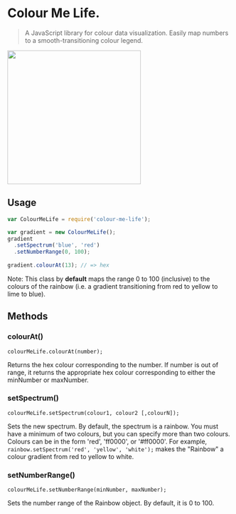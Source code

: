 # Colour Me Life.

> A JavaScript library for colour data visualization. 
> Easily map numbers to a smooth-transitioning colour legend.

<img src="http://i.imgur.com/UmaCjBY.jpg" width=300>

## Usage

```javascript
var ColourMeLife = require('colour-me-life');

var gradient = new ColourMeLife();
gradient
  .setSpectrum('blue', 'red')
  .setNumberRange(0, 100);
  
gradient.colourAt(13); // => hex
```

Note: This class by **default** maps the range 0 to 100 (inclusive) to the colours of the rainbow (i.e. a gradient transitioning from red to yellow to lime to blue).

## Methods

### colourAt()

```
colourMeLife.colourAt(number);
```

Returns the hex colour corresponding to the number. If number is out of range, it returns the appropriate hex colour corresponding to either the minNumber or maxNumber.

### setSpectrum()

```
colourMeLife.setSpectrum(colour1, colour2 [,colourN]);
```

Sets the new spectrum. By default, the spectrum is a rainbow. You must have a minimum of two colours, but you can specify more than two colours. Colours can be in the form 'red', 'ff0000', or '#ff0000'. For example, `rainbow.setSpectrum('red', 'yellow', 'white');` makes the "Rainbow" a colour gradient from red to yellow to white.

### setNumberRange()

```
colourMeLife.setNumberRange(minNumber, maxNumber);
```

Sets the number range of the Rainbow object. By default, it is 0 to 100.
